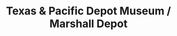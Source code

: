 ---
layout: repo
title: "Texas & Pacific Depot Museum / Marshall Depot"
id: 17519
permalink: repos/17519/
---